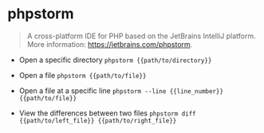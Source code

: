 # phpstorm
> A cross-platform IDE for PHP based on the JetBrains IntelliJ platform.
> More information: <https://jetbrains.com/phpstorm>.

- Open a specific directory
`phpstorm {{path/to/directory}}`

- Open a file
`phpstorm {{path/to/file}}`

- Open a file at a specific line
`phpstorm --line {{line_number}} {{path/to/file}}`

- View the differences between two files
`phpstorm diff {{path/to/left_file}} {{path/to/right_file}}`
